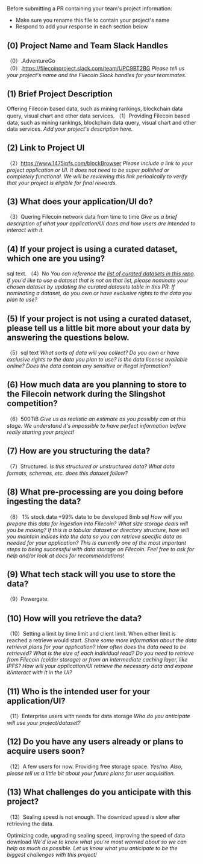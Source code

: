 # <AdventureGo>

Before submitting a PR containing your team's project information:
- Make sure you rename this file to contain your project's name
- Respond to add your response in each section below

## (0) Project Name and Team Slack Handles
（0）.AdventureGo
（0）.https://filecoinproject.slack.com/team/UPC9BT2BG
*Please tell us your project's name and the Filecoin Slack handles for your teammates.*

## (1) Brief Project Description
Offering Filecoin based data, such as mining rankings, blockchain data query, visual chart and other data services.
（1）Providing Filecoin based data, such as mining rankings, blockchain data query, visual chart and other data services.
*Add your project's description here.*

## (2) Link to Project UI
（2）https://www.1475ipfs.com/blockBrowser
*Please include a link to your project application or UI. It does not need to be super polished or completely functional. We will be reviewing this link periodically to verify that your project is eligible for final rewards.*

## (3) What does your application/UI do?
（3）Quering Filecoin network data from time to time
*Give us a brief description of what your application/UI does and how users are intended to interact with it.*

## (4) If your project is using a curated dataset, which one are you using?
sql text.
（4）No
*You can reference the [list of curated datasets in this repo](https://github.com/filecoin-project/slingshot/blob/master/datasets.md). If you'd like to use a dataset that is not on that list, please nominate your chosen dataset by updating the curated datasets table in this PR. If nominating a dataset, do you own or have exclusive rights to the data you plan to use?*

## (5) If your project is not using a curated dataset, please tell us a little bit more about your data by answering the questions below.
（5）sql text
*What sorts of data will you collect? Do you own or have exclusive rights to the data you plan to use? Is the data license available online? Does the data contain any sensitive or illegal information?*

## (6) How much data are you planning to store to the Filecoin network during the Slingshot competition?
（6）500TiB
*Give us as realistic an estimate as you possibly can at this stage. We understand it's impossible to have perfect information before really starting your project!*

## (7) How are you structuring the data?
（7）Structured.
*Is this structured or unstructured data? What data formats, schemas, etc. does this dataset follow?*

## (8) What pre-processing are you doing before ingesting the data?
（8）
1% stock data +99% data to be developed
8mb
sql
*How will you prepare this data for ingestion into Filecoin? What size storage deals will you be making? If this is a tabular dataset or directory structure, how will you maintain indices into the data so you can retrieve specific data as needed for your application? This is currently one of the most important steps to being successful with data storage on Filecoin. Feel free to ask for help and/or look at docs for recommendations!*

## (9)  What tech stack will you use to store the data?
（9）Powergate.

## (10) How will you retrieve the data?
（10）Setting a limit by time limit and client limit. When either limit is reached a retrieve would start.
*Share some more information about the data retrieval plans for your application? How often does the data need to be retrieved? What is the size of each individual read? Do you need to retrieve from Filecoin (colder storage) or from an intermediate caching layer, like IPFS? How will your application/UI retrieve the necessary data and expose it/interact with it in the UI?*

## (11) Who is the intended user for your application/UI?
（11）Enterprise users with needs for data storage
*Who do you anticipate will use your project/dataset?*

## (12) Do you have any users already or plans to acquire users soon?
（12）A few users for now. Providing free storage space.
*Yes/no. Also, please tell us a little bit about your future plans for user acquisition.*

## (13) What challenges do you anticipate with this project?
（13）Sealing speed is not enough. The download speed is slow after retrieving the data.

Optimizing code, upgrading sealing speed, improving the speed of data download
*We'd love to know what you're most worried about so we can help as much as possible. Let us know what you anticipate to be the biggest challenges with this project!*
